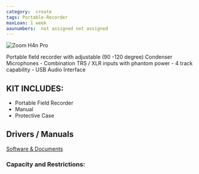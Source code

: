 ```yaml
---
category:  create
tags: Portable-Recorder
maxLoan: 1 week
aaunumbers:  not assigned not assigned
---
```

![Zoom H4n Pro](https://zoomcorp.com/media/original_images/H4AB_listImage_2.png.880x0_q60_size_canvas_upscale.png)

Portable field recorder with adjustable (90  -120 degree) Condenser Microphones - Combination TRS / XLR inputs with phantom power - 4 track capability - USB Audio Interface
## KIT INCLUDES:
-  Portable Field Recorder 
-  Manual 
-  Protective Case

## Drivers / Manuals
[Software & Documents](https://zoomcorp.com/en/de/handheld-recorders/handheld-recorders/h4n-pro/h4n-pro-support/)



### Capacity and Restrictions:
